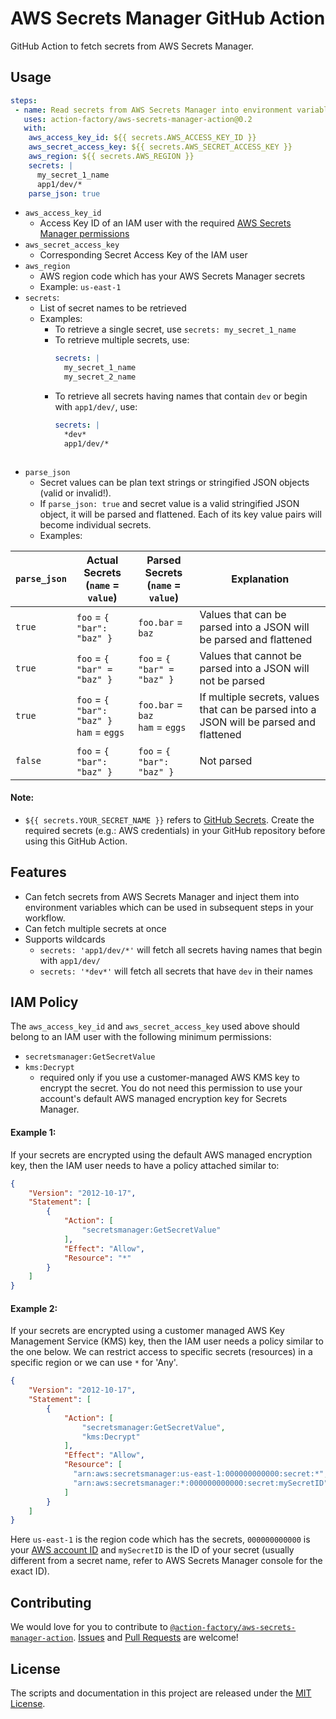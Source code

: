 # AWS Secrets Manager GitHub Action
GitHub Action to fetch secrets from AWS Secrets Manager. 

## Usage
```yaml
steps:
 - name: Read secrets from AWS Secrets Manager into environment variables
   uses: action-factory/aws-secrets-manager-action@0.2
   with:
    aws_access_key_id: ${{ secrets.AWS_ACCESS_KEY_ID }}
    aws_secret_access_key: ${{ secrets.AWS_SECRET_ACCESS_KEY }}
    aws_region: ${{ secrets.AWS_REGION }}
    secrets: |
      my_secret_1_name
      app1/dev/*
    parse_json: true
```
- `aws_access_key_id`
  - Access Key ID of an IAM user with the required [AWS Secrets Manager permissions](#iam-policy)
- `aws_secret_access_key`
  - Corresponding Secret Access Key of the IAM user
- `aws_region`
  - AWS region code which has your AWS Secrets Manager secrets 
  - Example: `us-east-1`
- `secrets`: 
  - List of secret names to be retrieved
  - Examples:
    - To retrieve a single secret, use `secrets: my_secret_1_name`
    - To retrieve multiple secrets, use: 
      ```yaml
      secrets: |
        my_secret_1_name
        my_secret_2_name
      ```
    - To retrieve all secrets having names that contain `dev` or begin with `app1/dev/`, use:
      ```yaml
      secrets: |
        *dev*
        app1/dev/*
    ```
- `parse_json`
  - Secret values can be plan text strings or stringified JSON objects (valid or invalid!).
  - If `parse_json: true` and secret value is a valid stringified JSON object, it will be parsed and flattened. Each of its key value pairs will become individual secrets.
  - Examples: 

| `parse_json` | Actual Secrets<br>(`name` = `value`)         | Parsed Secrets<br>(`name` = `value`) | Explanation                                                                             |
|--------------|----------------------------------------------|--------------------------------------|-----------------------------------------------------------------------------------------|
| `true`       | `foo` = `{ "bar": "baz" }`                   | `foo.bar` = `baz`                    | Values that can be parsed into a JSON will be parsed and flattened                      |
| `true`       | `foo` = `{ "bar" = "baz" }`                  | `foo` = `{ "bar" = "baz" }`          | Values that cannot be parsed into a JSON will not be parsed                             |
| `true`       | `foo` = `{ "bar": "baz" }`<br>`ham` = `eggs` | `foo.bar` = `baz` <br>`ham` = `eggs` | If multiple secrets, values that can be parsed into a JSON will be parsed and flattened |
| `false`      | `foo` = `{ "bar": "baz" }`                   | `foo` = `{ "bar": "baz" }`           | Not parsed                                                                              |

#### Note:
- `${{ secrets.YOUR_SECRET_NAME }}` refers to [GitHub Secrets](https://help.github.com/en/actions/configuring-and-managing-workflows/creating-and-storing-encrypted-secrets). Create the required secrets (e.g.: AWS credentials) in your GitHub repository before using this GitHub Action.

## Features
- Can fetch secrets from AWS Secrets Manager and inject them into environment variables which can be used in subsequent steps in your workflow. 
- Can fetch multiple secrets at once
- Supports wildcards
  - `secrets: 'app1/dev/*'` will fetch all secrets having names that begin with `app1/dev/`
  - `secrets: '*dev*'` will fetch all secrets that have `dev` in their names

## IAM Policy
The `aws_access_key_id` and `aws_secret_access_key` used above should belong to an IAM user with the following minimum permissions:
- `secretsmanager:GetSecretValue`
- `kms:Decrypt`
  - required only if you use a customer-managed AWS KMS key to encrypt the secret. You do not need this permission to use your account's default AWS managed encryption key for Secrets Manager.

#### Example 1:
 If your secrets are encrypted using the default AWS managed encryption key, then the IAM user needs to have a policy attached similar to:
```json
{
    "Version": "2012-10-17",
    "Statement": [
        {
            "Action": [
                "secretsmanager:GetSecretValue"
            ],
            "Effect": "Allow",
            "Resource": "*"
        }
    ]
}
```

#### Example 2:
 If your secrets are encrypted using a customer managed AWS Key Management Service (KMS) key, then the IAM user needs a policy similar to the one below. We can restrict access to specific secrets (resources) in a specific region or we can use `*` for 'Any'.
```json
{
    "Version": "2012-10-17",
    "Statement": [
        {
            "Action": [
                "secretsmanager:GetSecretValue",
                "kms:Decrypt"
            ],
            "Effect": "Allow",
            "Resource": [
              "arn:aws:secretsmanager:us-east-1:000000000000:secret:*",
              "arn:aws:secretsmanager:*:000000000000:secret:mySecretID"
            ]
        }
    ]
}
```
Here `us-east-1` is the region code which has the secrets, `000000000000` is your [AWS account ID](https://console.aws.amazon.com/billing/home?#/account) and `mySecretID` is the ID of your secret (usually different from a secret name, refer to AWS Secrets Manager console for the exact ID).

## Contributing
We would love for you to contribute to [`@action-factory/aws-secrets-manager-action`](https://github.com/action-factory/aws-secrets-manager-action). [Issues](https://github.com/action-factory/aws-secrets-manager-action/issues) and [Pull Requests](https://github.com/action-factory/aws-secrets-manager-action/pulls) are welcome!

## License
The scripts and documentation in this project are released under the [MIT License](https://github.com/action-factory/aws-secrets-manager-action/blob/master/LICENSE).